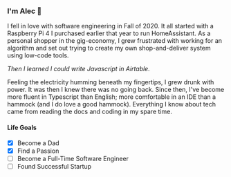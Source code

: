 ### I'm Alec 👋

I fell in love with software engineering in Fall of 2020. It all started with a Raspberry Pi 4 I purchased earlier that year to run HomeAssistant. As a personal shopper in the gig-economy, I grew frustrated with working for an algorithm and set out trying to create my own shop-and-deliver system using low-code tools.

*Then I learned I could write Javascript in Airtable.*

Feeling the electricity humming beneath my fingertips, I grew drunk with power. It was then I knew there was no going back. Since then, I've become more fluent in Typescript than English; more comfortable in an IDE than a hammock (and I do love a good hammock). Everything I know about tech came from reading the docs and coding in my spare time.

#### Life Goals

- [x] Become a Dad
- [x] Find a Passion
- [ ] Become a Full-Time Software Engineer
- [ ] Found Successful Startup

<!--
**alecvision/AlecVision** is a ✨ _special_ ✨ repository because its `README.md` (this file) appears on your GitHub profile.

Here are some ideas to get you started:

- 🔭 I’m currently working on ...
- 🌱 I’m currently learning ...
- 👯 I’m looking to collaborate on ...
- 🤔 I’m looking for help with ...
- 💬 Ask me about ...
- 📫 How to reach me: ...
- 😄 Pronouns: ...
- ⚡ Fun fact: ...
-->

